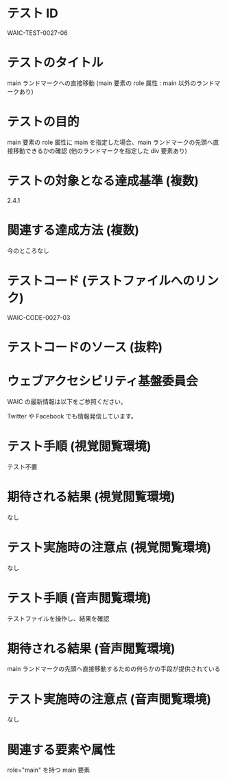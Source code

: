 

# テスト ID
WAIC-TEST-0027-06

# テストのタイトル
main ランドマークへの直接移動 (main 要素の role 属性 : main 以外のランドマークあり)

# テストの目的
main 要素の role 属性に main を指定した場合、main ランドマークの先頭へ直接移動できるかの確認 (他のランドマークを指定した div 要素あり)

# テストの対象となる達成基準 (複数)
2.4.1

# 関連する達成方法 (複数)
今のところなし

# テストコード (テストファイルへのリンク)
WAIC-CODE-0027-03

# テストコードのソース (抜粋)
<div>
<div role="banner">
<h1>ウェブアクセシビリティ基盤委員会</h1>
</div>

<main role="main">

<p>WAIC の最新情報は以下をご参照ください。</p>

</main>

<div role="contentinfo">
<p>Twitter や Facebook でも情報発信しています。</p>
</div>

</div>

# テスト手順 (視覚閲覧環境)
テスト不要

# 期待される結果 (視覚閲覧環境)
なし

# テスト実施時の注意点 (視覚閲覧環境)
なし

# テスト手順 (音声閲覧環境)
テストファイルを操作し、結果を確認

# 期待される結果 (音声閲覧環境)
main ランドマークの先頭へ直接移動するための何らかの手段が提供されている

# テスト実施時の注意点 (音声閲覧環境)
なし

# 関連する要素や属性
role="main" を持つ main 要素


